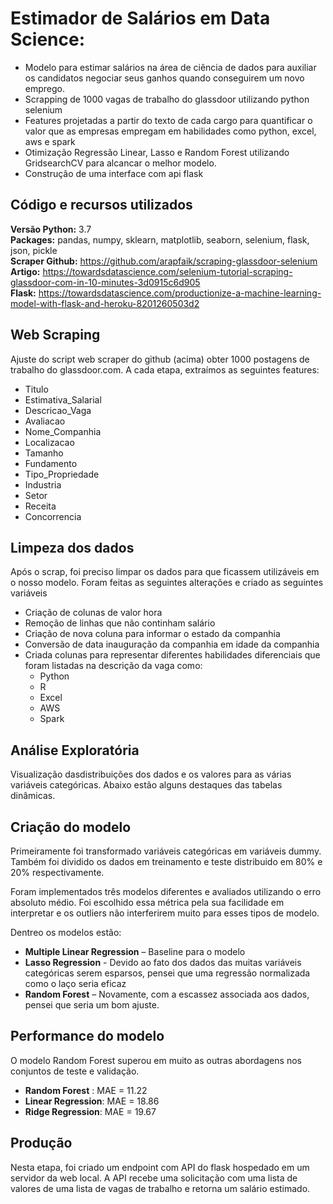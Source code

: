 # Estimador de Salários em Data Science:
* Modelo para estimar salários na área de ciência de dados para auxiliar os candidatos negociar seus ganhos quando conseguirem um novo emprego.
* Scrapping de 1000 vagas de trabalho do glassdoor utilizando python selenium
* Features projetadas a partir do texto de cada cargo para quantificar o valor que as empresas empregam em habilidades como python, excel, aws e spark 
* Otimização Regressão Linear, Lasso e Random Forest utilizando GridsearchCV para alcancar o melhor modelo. 
* Construção de uma interface com api flask 

## Código e recursos utilizados 
**Versão Python:** 3.7  
**Packages:** pandas, numpy, sklearn, matplotlib, seaborn, selenium, flask, json, pickle  
**Scraper Github:** https://github.com/arapfaik/scraping-glassdoor-selenium  
**Artigo:** https://towardsdatascience.com/selenium-tutorial-scraping-glassdoor-com-in-10-minutes-3d0915c6d905  
**Flask:** https://towardsdatascience.com/productionize-a-machine-learning-model-with-flask-and-heroku-8201260503d2


## Web Scraping
Ajuste do script web scraper do github (acima) obter 1000 postagens de trabalho do glassdoor.com. A cada etapa, extraímos as seguintes features:
*	Titulo
*	Estimativa_Salarial
*	Descricao_Vaga
*	Avaliacao
*	Nome_Companhia
*	Localizacao
*	Tamanho
*	Fundamento
*	Tipo_Propriedade
*	Industria
*	Setor
*	Receita
*	Concorrencia


## Limpeza dos dados
Após o scrap, foi preciso limpar os dados para que ficassem utilizáveis em o nosso modelo. Foram feitas as seguintes alterações e criado as seguintes variáveis

*	Criação de colunas de valor hora 
*	Remoção de linhas que não continham salário 
*	Criação de nova coluna para informar o estado da companhia 
*	Conversão de data inauguração da companhia em idade da companhia 
*	Criada colunas para representar diferentes habilidades diferenciais que foram listadas na descrição da vaga como:
    * Python  
    * R  
    * Excel  
    * AWS  
    * Spark 


## Análise Exploratória
Visualização dasdistribuições dos dados e os valores para as várias variáveis categóricas. Abaixo estão alguns destaques das tabelas dinâmicas. 


## Criação do modelo 
Primeiramente foi transformado variáveis categóricas em variáveis dummy. Também foi dividido os dados em treinamento e teste distribuido em 80% e 20% respectivamente.

Foram implementados três modelos diferentes e avaliados utilizando o erro absoluto médio. Foi escolhido essa métrica pela sua facilidade em interpretar e os outliers não interferirem muito para esses tipos de modelo.   

Dentreo os modelos estão:
*	**Multiple Linear Regression** – Baseline para o modelo
*	**Lasso Regression** - Devido ao fato dos dados das muitas variáveis categóricas serem esparsos, pensei que uma regressão normalizada como o laço seria eficaz
*	**Random Forest** – Novamente, com a escassez associada aos dados, pensei que seria um bom ajuste. 

## Performance do modelo
O modelo Random Forest superou em muito as outras abordagens nos conjuntos de teste e validação. 
*	**Random Forest** : MAE = 11.22
*	**Linear Regression**: MAE = 18.86
*	**Ridge Regression**: MAE = 19.67

## Produção
Nesta etapa, foi criado um endpoint com API do flask hospedado em um servidor da web local. A API recebe uma solicitação com uma lista de valores de uma lista de vagas de trabalho e retorna um salário estimado.
 



